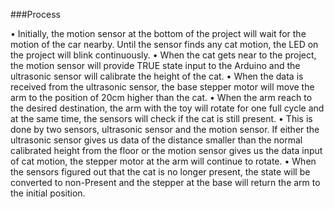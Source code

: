 ###Process

<p>
•	Initially, the motion sensor at the bottom of the project will wait for the motion of the car nearby. Until the sensor finds any cat motion, the LED on the project will blink continuously.
•	When the cat gets near to the project, the motion sensor will provide TRUE state input to the Arduino and the ultrasonic sensor will calibrate the height of the cat.
•	When the data is received from the ultrasonic sensor, the base stepper motor will move the arm to the position of 20cm higher than the cat.
•	When the arm reach to the desired destination, the arm with the toy will rotate for one full cycle and at the same time, the sensors will check if the cat is still present.
•	This is done by two sensors, ultrasonic sensor and the motion sensor. If either the ultrasonic sensor gives us data of the distance smaller than the normal calibrated height from the floor or the motion sensor gives us the data input of cat motion, the stepper motor at the arm will continue to rotate.
•	When the sensors figured out that the cat is no longer present, the state will be converted to non-Present and the stepper at the base will return the arm to the initial position.

</p>
  
